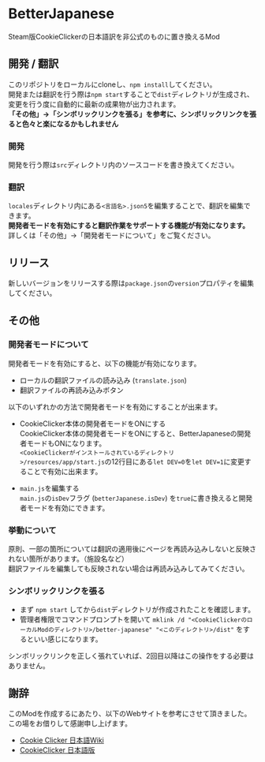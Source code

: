 # BetterJapanese
Steam版CookieClickerの日本語訳を非公式のものに置き換えるMod

## 開発 / 翻訳
このリポジトリをローカルにcloneし、`npm install`してください。  
開発または翻訳を行う際は`npm start`することで`dist`ディレクトリが生成され、変更を行う度に自動的に最新の成果物が出力されます。  
**「その他」→「シンボリックリンクを張る」を参考に、シンボリックリンクを張ると色々と楽になるかもしれません**

### 開発
開発を行う際は`src`ディレクトリ内のソースコードを書き換えてください。  

### 翻訳
`locales`ディレクトリ内にある`<言語名>.json5`を編集することで、翻訳を編集できます。  
**開発者モードを有効にすると翻訳作業をサポートする機能が有効になります。**  
詳しくは「その他」→「開発者モードについて」をご覧ください。

## リリース
新しいバージョンをリリースする際は`package.json`の`version`プロパティを編集してください。

## その他
### 開発者モードについて
開発者モードを有効にすると、以下の機能が有効になります。

- ローカルの翻訳ファイルの読み込み (`translate.json`)
- 翻訳ファイルの再読み込みボタン
  
以下のいずれかの方法で開発者モードを有効にすることが出来ます。

- CookieClicker本体の開発者モードをONにする  
CookieClicker本体の開発者モードをONにすると、BetterJapaneseの開発者モードもONになります。  
`<CookieClickerがインストールされているディレクトリ>/resources/app/start.js`の12行目にある`let DEV=0`を`let DEV=1`に変更することで有効に出来ます。

- `main.js`を編集する  
`main.js`の`isDev`フラグ (`betterJapanese.isDev`) を`true`に書き換えると開発者モードを有効にできます。

### 挙動について
原則、一部の箇所については翻訳の適用後にページを再読み込みしないと反映されない箇所があります。（施設名など）  
翻訳ファイルを編集しても反映されない場合は再読み込みしてみてください。

### シンボリックリンクを張る
- まず `npm start` してから`dist`ディレクトリが作成されたことを確認します。
- 管理者権限でコマンドプロンプトを開いて `mklink /d "<CookieClickerのローカルModのディレクトリ>/better-japanese" "<このディレクトリ>/dist"` をするといい感じになります。
  
シンボリックリンクを正しく張れていれば、2回目以降はこの操作をする必要はありません。  

## 謝辞
このModを作成するにあたり、以下のWebサイトを参考にさせて頂きました。  
この場をお借りして感謝申し上げます。  

- [Cookie Clicker 日本語Wiki](https://w.atwiki.jp/cookieclickerjpn/)
- [CookieClicker 日本語版](https://natto0wtr.web.fc2.com/CookieClicker/)